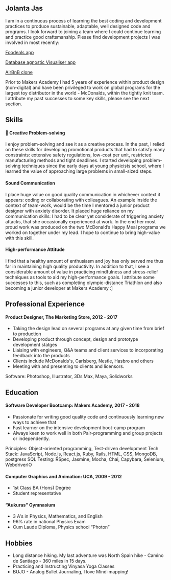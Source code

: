 ## Jolanta Jas

I am in a continuous process of learning the best coding and development practices to produce sustainable, adaptable, well designed code and programs. I look forward to joining a team where I could continue learning and practice good craftsmanship. Please find development projects I was involved in most recently:

[Foodeals app](https://github.com/Yolantele/foodie) 

[Database agnostic Visualiser app](https://github.com/Yolantele/Database-visualization)

[AirBnB clone](https://github.com/Yolantele/MakersBnB)

Prior to Makers Academy I had 5 years of experience within product design (non-digital) and have been privileged to work on global programs for the largest toy distributor in the world - McDonalds, within the tightly knit team. I attribute my past successes to some key skills, please see the next section. 



## Skills


####  🙇  Creative Problem-solving

I enjoy problem-solving and see it as a creative process. In the past, I relied on these skills for developing promotional products that had to satisfy many constraints: extensive safety regulations, low-cost per unit, restricted manufacturing methods and tight deadlines.  I started developing problem-solving techniques since the early days at young physicists school,  where I learned the value of approaching large problems in small-sized steps.


####  Sound Communication

I place huge value on good quality communication in whichever context it appears: coding or collaborating with colleagues.
An example inside the context of team-work, would be the time I mentored a junior product designer with anxiety disorder. It placed huge reliance on my communication skills: I had to be clear yet considerate of triggering anxiety attacks, that she occasionally experienced at work. In the end her most proud work was produced on the two McDonald’s Happy Meal programs we worked on together under my lead. I hope to continue to bring high-value with this skill.


#### High-performance Attitude

I find that a healthy amount of enthusiasm and joy has only served me thus far in maintaining high quality productivity. In addition to that, I see a considerable amount of value in practicing mindfulness and stress-relief techniques as tools to aid my high-performance goals. I attribute some successes to this,  such as completing olympic-distance Triathlon and also becoming a junior developer at Makers Academy :]



## Professional Experience


#### Product Designer, The Marketing Store,  2012 - 2017

- Taking the design lead on several programs at any given time from brief to production
- Developing product through concept, design and prototype development statges
- Liaising with engineers, Q&A teams and client services to incorporating feedback into the products
- Clients include McDonalds's, Carlsberg, Nestle, Hasbro and others
- Meeting with and presenting to clients and licensors. 

Software: Photoshop, Illustrator, 3Ds Max, Maya, Solidworks



## Education



#### Software Developer Bootcamp: Makers Academy, 2017 - 2018

- Passionate for writing good quality code and continuously learning new ways to achieve that
- Fast learner on the intensive development boot-camp program
- Always keen to work well in both Pair-programming and group projects or independently.

Principles: Object-oriented programming, Test-driven development
Tech Stack: JavaScript, Node.js, React.js, Ruby, Rails,  HTML, CSS, MongoDB, postgress SQL
Testing: RSpec, Jasmine, Mocha, Chai, Capybara, Selenium, WebdriverIO

#### Computer Graphics and Animation: UCA, 2009 - 2012

- 1st Class BA (Hons) Degree
- Student representative


#### “Aukuras” Gymnasium

- 3 A's in Physics, Mathematics, and English
- 96% rate in national Physics Exam
- Cum Laude Diploma, Physics school “Photon”


## Hobbies

- Long distance hiking. My last adventure was North Spain hike - Camino de Santiago - 360 miles in 15 days.   
- Practicing and Instructing Vinyasa Yoga Classes
- BUJO - Analog Bullet Journaling,  I love Mind-mapping!
